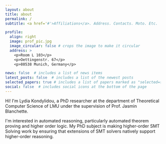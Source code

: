```yaml
---
layout: about
title: about
permalink: /
subtitle: <a href='#'>Affiliations</a>. Address. Contacts. Moto. Etc.

profile:
  align: right
  image: prof_pic.jpg
  image_circular: false # crops the image to make it circular
  address: >
    <p>Room L 103</p>
    <p>Oettingenstr. 67</p>
    <p>80538 Munich, Germany</p>

news: false  # includes a list of news items
latest_posts: false  # includes a list of the newest posts
selected_papers: true # includes a list of papers marked as "selected={true}"
social: false  # includes social icons at the bottom of the page
---
```


Hi! I'm Lydia Kondylidou, a PhD researcher at the department of Theoretical Computer Science of LMU under the supervision of Prof. Jasmin Blanchette.

I'm interested in automated reasoning, particularly automated theorem proving and higher order logic. 
My PhD subject is making higher-order SMT Solving work by ensuring that extensions of SMT solvers natively support higher-order reasoning. 